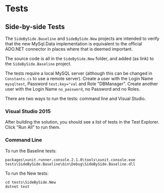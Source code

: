 # Tests

## Side-by-side Tests

The `SideBySide.Baseline` and `SideBySide.New` projects are intended to verify that the new
MySql.Data implementation is equivalent to the official ADO.NET connector in places where that
is deemed important.

The source code is all in the `SideBySide.New` folder, and added (as link) to the `SideBySide.Baseline`
project.

The tests require a local MySQL server (although this can be changed in `Constants.cs` to use
a remote server). Create a user with the Login Name `mysqltest`, Password `test;key="val` and
Role "DBManager". Create another user with the Login Name `no_password`, no Password and no Roles.

There are two ways to run the tests: command line and Visual Studio.

### Visual Studio 2015

After building the solution, you should see a list of tests in the Test Explorer.  Click "Run All" to run them.

### Command Line

To run the Baseline tests:

```
packages\xunit.runner.console.2.1.0\tools\xunit.console.exe tests\SideBySide.Baseline\bin\Debug\SideBySide.Baseline.dll
```

To run the New tests:

```
cd tests\SideBySide.New
dotnet test
```
